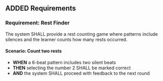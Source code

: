 ## ADDED Requirements
### Requirement: Rest Finder
The system SHALL provide a rest counting game where patterns include silences and the learner counts how many rests occurred.

#### Scenario: Count two rests
- **WHEN** a 6-beat pattern includes two silent beats
- **THEN** selecting the number 2 SHALL be marked correct
- **AND** the system SHALL proceed with feedback to the next round

